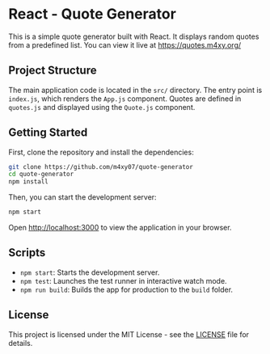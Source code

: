 # React - Quote Generator

This is a simple quote generator built with React. It displays random quotes from a predefined list.
You can view it live at https://quotes.m4xy.org/

## Project Structure

The main application code is located in the `src/` directory. The entry point is `index.js`, which renders the `App.js` component. Quotes are defined in `quotes.js` and displayed using the `Quote.js` component.

## Getting Started

First, clone the repository and install the dependencies:

```sh
git clone https://github.com/m4xy07/quote-generator
cd quote-generator
npm install
```

Then, you can start the development server:

```sh
npm start
```

Open [http://localhost:3000](http://localhost:3000) to view the application in your browser.

## Scripts

- `npm start`: Starts the development server.
- `npm test`: Launches the test runner in interactive watch mode.
- `npm run build`: Builds the app for production to the `build` folder.

## License

This project is licensed under the MIT License - see the [LICENSE](LICENSE) file for details.
